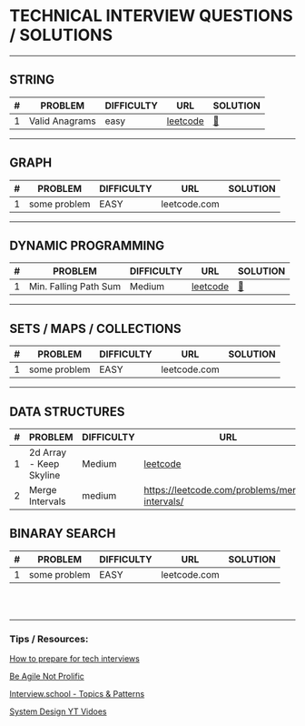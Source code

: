 # TECHNICAL INTERVIEW QUESTIONS / SOLUTIONS


----------
## STRING

\# | PROBLEM | DIFFICULTY |URL | SOLUTION
|----------|----------|----------|----------|----------
1| Valid Anagrams | easy |[leetcode](https://leetcode.com/problems/valid-anagram/ )| [:unicorn:](solutions/strings/StringSolutions.java)


----------
## GRAPH


\# | PROBLEM | DIFFICULTY |URL | SOLUTION
----------|----------|----------|----------|----------
1|some problem | EASY |leetcode.com |


----------
## DYNAMIC PROGRAMMING



\# | PROBLEM | DIFFICULTY |URL | SOLUTION
----------|----------|----------|----------|----------
1|Min. Falling Path Sum | Medium |[leetcode](https://leetcode.com/problems/minimum-falling-path-sum/) | [:unicorn:](solutions/dp/DpSolutions.java)

----------
## SETS / MAPS / COLLECTIONS


\# | PROBLEM | DIFFICULTY |URL | SOLUTION
----------|----------|----------|----------|----------
1|some problem | EASY |leetcode.com |

----------
## DATA STRUCTURES


\# | PROBLEM | DIFFICULTY |URL | SOLUTION
----------|----------|----------|----------|----------
1|2d Array - Keep Skyline | Medium |[leetcode](https://leetcode.com/problems/max-increase-to-keep-city-skyline/submissions/) |[:unicorn:](solutions/data_structures/ArraySolutions.java)
2 |Merge Intervals | medium |https://leetcode.com/problems/merge-intervals/ |[:unicorn:](solutions/data_structures/ArraySolutions.java)


## BINARAY SEARCH


\# | PROBLEM | DIFFICULTY |URL | SOLUTION
----------|----------|----------|----------|----------
1|some problem | EASY |leetcode.com |


<br/>
<br/>


----------
### Tips / Resources:

[How to prepare for tech interviews](https://www.alimirio.com/posts/how-to-solve-problems-on-leetcode-to-prepare-for-technical-interviews)

[Be Agile Not Prolific](https://chivagarg.medium.com/be-agile-not-prolific-f0f88b86aace)

[Interview.school - Topics & Patterns](https://interviews.school/)

[System Design YT Vidoes](https://www.youtube.com/channel/UCn1XnDWhsLS5URXTi5wtFTA)